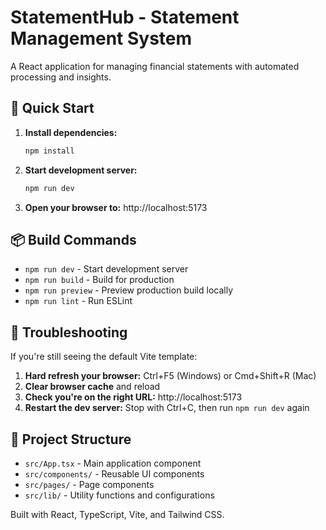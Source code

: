 # StatementHub - Statement Management System

A React application for managing financial statements with automated processing and insights.

## 🚀 Quick Start

1. **Install dependencies:**
   ```bash
   npm install
   ```

2. **Start development server:**
   ```bash
   npm run dev
   ```
   
3. **Open your browser to:** http://localhost:5173

## 📦 Build Commands

- `npm run dev` - Start development server
- `npm run build` - Build for production
- `npm run preview` - Preview production build locally
- `npm run lint` - Run ESLint

## 🔧 Troubleshooting

If you're still seeing the default Vite template:

1. **Hard refresh your browser:** Ctrl+F5 (Windows) or Cmd+Shift+R (Mac)
2. **Clear browser cache** and reload
3. **Check you're on the right URL:** http://localhost:5173
4. **Restart the dev server:** Stop with Ctrl+C, then run `npm run dev` again

## 📁 Project Structure

- `src/App.tsx` - Main application component
- `src/components/` - Reusable UI components
- `src/pages/` - Page components
- `src/lib/` - Utility functions and configurations

Built with React, TypeScript, Vite, and Tailwind CSS.